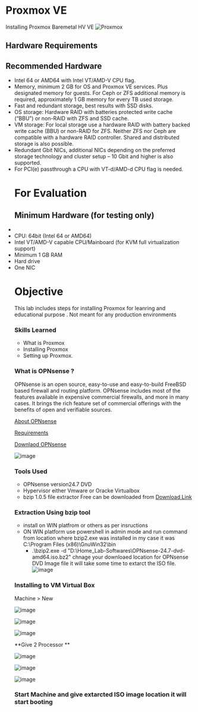 # Proxmox VE
Installing Proxmox Baremetal HV VE
![Proxmox](https://img.shields.io/badge/Proxmox-virtualization-orange)


## Hardware Requirements

<h2>Recommended Hardware</h2>
<ul>
<li>Intel 64 or AMD64 with Intel VT/AMD-V CPU flag.
<li>Memory, minimum 2 GB for OS and Proxmox VE services. Plus designated memory for guests. For Ceph or ZFS additional memory is required, approximately 1 GB memory for every TB used storage.
<li>Fast and redundant storage, best results with SSD disks.
<li>OS storage: Hardware RAID with batteries protected write cache (“BBU”) or non-RAID with ZFS and SSD cache.
<li>VM storage: For local storage use a hardware RAID with battery backed write cache (BBU) or non-RAID for ZFS. Neither ZFS nor Ceph are compatible with a hardware RAID controller. Shared and distributed storage is also possible.
<li>Redundant Gbit NICs, additional NICs depending on the preferred storage technology and cluster setup – 10 Gbit and higher is also supported.
<li>For PCI(e) passthrough a CPU with VT-d/AMD-d CPU flag is needed.
</li>
</ui>

<h1>For Evaluation</h1>

<h2>Minimum Hardware (for testing only)</h2>
<ui>
<li>
<li>CPU: 64bit (Intel 64 or AMD64)
<li>Intel VT/AMD-V capable CPU/Mainboard (for KVM full virtualization support)
<li>Minimum 1 GB RAM
<li>Hard drive
<li>One NIC
</li>
</ui>

<h1>Objective</h1>
This lab includes steps for installing Proxmox for leanring and educational purpose . Not meant for any production environments

### Skills Learned

- What is Proxmox
- Installing Proxmox
- Setting up Proxmox.

### What is OPNsense ?
OPNsense is an open source, easy-to-use and easy-to-build FreeBSD based firewall and routing platform. OPNsense includes most of the features available in expensive commercial firewalls, 
and more in many cases. It brings the rich feature set of commercial offerings with the benefits of open and verifiable sources.

<a href="https://opnsense.org/about/about-opnsense/">About OPNsense</a>

<a href="https://opnsense.org/users/get-started/">Requirements</a>

<a href="https://opnsense.org/download/">Downlaod OPNsense</a>

![image](https://github.com/user-attachments/assets/4fc503e1-cf4a-443b-8eac-83001f6b0b8e)


### Tools Used

- OPNsense version24.7 DVD 
- Hypervisor either Vmware or Oracke Virtualbox
- bzip 1.0.5 file extractor Free can be downloaded from <a href="https://gnuwin32.sourceforge.net/packages/bzip2.htm">Download Link</a>

### Extraction Using bzip tool
- install on WIN platfrom or others as per insructions
- ON WIN platform use powershell in admin mode and run command from location where bzip2.exe was installed in my case it was C:\Program Files (x86)\GnuWin32\bin
  - .\bzip2.exe -d "D:\Home_Lab-Softwares\OPNsense-24.7-dvd-amd64.iso.bz2" chnage your downloaed location for OPNsense DVD Image file it will take some time to extarct the ISO file.
    ![image](https://github.com/user-attachments/assets/d40cee1c-6d70-4d2e-b2f0-a411c86e0775)
    
### Installing to VM Virtual Box 
Machine > New

![image](https://github.com/user-attachments/assets/c63b57ee-3f85-42ad-af10-5b09a8756b57)


![image](https://github.com/user-attachments/assets/853d3ac4-0adf-4c06-91f8-f119819822b9)


![image](https://github.com/user-attachments/assets/aee9c1a6-5cff-41bf-8e73-3a1e881e6683)


**Give 2 Processor **

![image](https://github.com/user-attachments/assets/1a7b8dc9-ebec-4327-a9b1-db64c19e1412)


![image](https://github.com/user-attachments/assets/436544be-ef77-4a77-8fe0-a91427f62dac)


![image](https://github.com/user-attachments/assets/4cee0d20-88b4-473c-a5c6-1e4ee8db5037)

### Start Machine and give extarcted ISO image location it will start booting 



